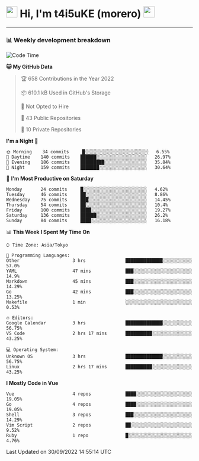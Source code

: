 <!-- Title -->
<h1>
    <img src="https://emojis.slackmojis.com/emojis/images/1600385609/10490/cactuar.gif?1600385609" width="30"/> 
    Hi, I'm t4i5uKE (morero) 
    <img src="https://emojis.slackmojis.com/emojis/images/1600385609/10490/cactuar.gif?1600385609" width="30"/>
</h1>

---

<h3> 📊 Weekly development breakdown </h3>
<!-- waka-readme-stats -->

<!--START_SECTION:waka-->
![Code Time](http://img.shields.io/badge/Code%20Time-1%2C217%20hrs%2046%20mins-blue)

**🐱 My GitHub Data** 

> 🏆 658 Contributions in the Year 2022
 > 
> 📦 610.1 kB Used in GitHub's Storage 
 > 
> 🚫 Not Opted to Hire
 > 
> 📜 43 Public Repositories 
 > 
> 🔑 10 Private Repositories  
 > 
**I'm a Night 🦉** 

```text
🌞 Morning    34 commits     █░░░░░░░░░░░░░░░░░░░░░░░░   6.55% 
🌆 Daytime    140 commits    ██████░░░░░░░░░░░░░░░░░░░   26.97% 
🌃 Evening    186 commits    █████████░░░░░░░░░░░░░░░░   35.84% 
🌙 Night      159 commits    ███████░░░░░░░░░░░░░░░░░░   30.64%

```
📅 **I'm Most Productive on Saturday** 

```text
Monday       24 commits     █░░░░░░░░░░░░░░░░░░░░░░░░   4.62% 
Tuesday      46 commits     ██░░░░░░░░░░░░░░░░░░░░░░░   8.86% 
Wednesday    75 commits     ███░░░░░░░░░░░░░░░░░░░░░░   14.45% 
Thursday     54 commits     ██░░░░░░░░░░░░░░░░░░░░░░░   10.4% 
Friday       100 commits    ████░░░░░░░░░░░░░░░░░░░░░   19.27% 
Saturday     136 commits    ██████░░░░░░░░░░░░░░░░░░░   26.2% 
Sunday       84 commits     ████░░░░░░░░░░░░░░░░░░░░░   16.18%

```


📊 **This Week I Spent My Time On** 

```text
⌚︎ Time Zone: Asia/Tokyo

💬 Programming Languages: 
Other                    3 hrs               ██████████████░░░░░░░░░░░   57.0% 
YAML                     47 mins             ███░░░░░░░░░░░░░░░░░░░░░░   14.9% 
Markdown                 45 mins             ███░░░░░░░░░░░░░░░░░░░░░░   14.29% 
Go                       42 mins             ███░░░░░░░░░░░░░░░░░░░░░░   13.25% 
Makefile                 1 min               ░░░░░░░░░░░░░░░░░░░░░░░░░   0.53%

🔥 Editors: 
Google Calendar          3 hrs               ██████████████░░░░░░░░░░░   56.75% 
VS Code                  2 hrs 17 mins       ██████████░░░░░░░░░░░░░░░   43.25%

💻 Operating System: 
Unknown OS               3 hrs               ██████████████░░░░░░░░░░░   56.75% 
Linux                    2 hrs 17 mins       ██████████░░░░░░░░░░░░░░░   43.25%

```

**I Mostly Code in Vue** 

```text
Vue                      4 repos             ████░░░░░░░░░░░░░░░░░░░░░   19.05% 
Go                       4 repos             ████░░░░░░░░░░░░░░░░░░░░░   19.05% 
Shell                    3 repos             ███░░░░░░░░░░░░░░░░░░░░░░   14.29% 
Vim Script               2 repos             ██░░░░░░░░░░░░░░░░░░░░░░░   9.52% 
Ruby                     1 repo              █░░░░░░░░░░░░░░░░░░░░░░░░   4.76%

```



 Last Updated on 30/09/2022 14:55:14 UTC
<!--END_SECTION:waka-->
